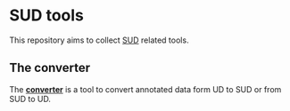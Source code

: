 # SUD tools

This repository aims to collect [SUD](https://surfacesyntacticud.github.io/) related tools.

## The converter

The [**converter**](conveter/README.md) is a tool to convert annotated data form UD to SUD or from SUD to UD.